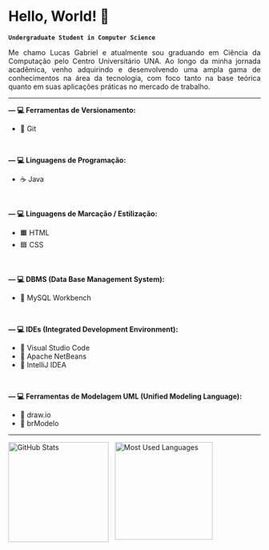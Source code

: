 # Hello, World! 👋

**`Undergraduate Student in Computer Science`**

<p align="justify">
  Me chamo Lucas Gabriel e atualmente sou graduando em Ciência da Computação pelo Centro Universitário UNA. Ao longo da minha jornada acadêmica, venho adquirindo e desenvolvendo uma ampla gama de conhecimentos na área da tecnologia, com foco tanto na base teórica quanto em suas aplicações práticas no mercado de trabalho.
</p>

---

**— 💻 Ferramentas de Versionamento:**
- 🔸 Git

<br>

**— 💻 Linguagens de Programação:**
- ☕ Java

<br>

**— 💻 Linguagens de Marcação / Estilização:**
- 🟧 HTML
- 🟦 CSS

<br>

**— 💻 DBMS (Data Base Management System):**
- 🐬 MySQL Workbench

<br>

**— 💻 IDEs (Integrated Development Environment):**
- 🔹 Visual Studio Code
- 🔹 Apache NetBeans
- 🔹 IntelliJ IDEA

<br>

**— 💻 Ferramentas de Modelagem UML (Unified Modeling Language):**
- 🔹 draw.io
- 🔹 brModelo

---

  <img 
    align="left" 
    alt="GitHub Stats" 
    height="200" 
    style="padding-right: 10px;" 
    src="https://github-readme-stats.vercel.app/api?username=LuuGab&show_icons=true&theme=holi&include_all_commits=true&locale=pt-br&rank_icon=github" 
  />

  <img 
    src="https://github-readme-stats.vercel.app/api/top-langs/?username=LuuGab&layout=donut&theme=holi&locale=en&hide_progress=false" 
    alt="Most Used Languages"
    height="195"
  />
